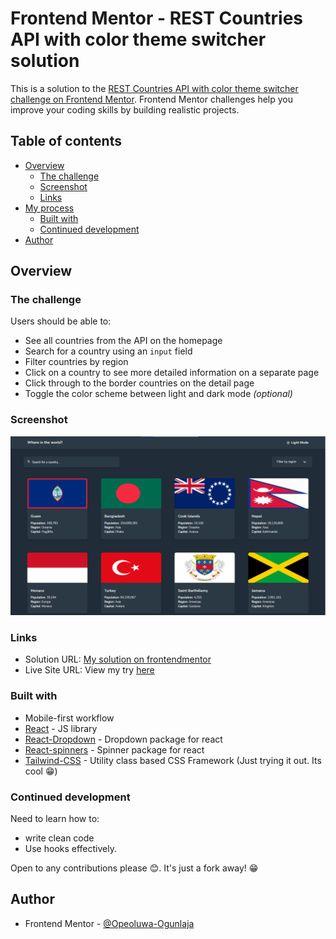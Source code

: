 # Frontend Mentor - REST Countries API with color theme switcher solution

This is a solution to the [REST Countries API with color theme switcher challenge on Frontend Mentor](https://www.frontendmentor.io/challenges/rest-countries-api-with-color-theme-switcher-5cacc469fec04111f7b848ca). Frontend Mentor challenges help you improve your coding skills by building realistic projects. 

## Table of contents

- [Overview](#overview)
  - [The challenge](#the-challenge)
  - [Screenshot](#screenshot)
  - [Links](#links)
- [My process](#my-process)
  - [Built with](#built-with)
  - [Continued development](#continued-development)
- [Author](#author)

## Overview

### The challenge

Users should be able to:

- See all countries from the API on the homepage
- Search for a country using an `input` field
- Filter countries by region
- Click on a country to see more detailed information on a separate page
- Click through to the border countries on the detail page
- Toggle the color scheme between light and dark mode *(optional)*

### Screenshot

![My Try](./design/my-try.png)

### Links

- Solution URL: [My solution on frontendmentor](https://www.frontendmentor.io/solutions/restcountriesapiproject-93-T7gp3Ke)
- Live Site URL: View my try [here](https://opeoluwa-ogunlaja.github.io/frontendmentor_rest-countries-api-with-color-theme-switcher-master/)


### Built with

- Mobile-first workflow
- [React](https://reactjs.org/) - JS library
- [React-Dropdown](https://www.npmjs.com/package/react-dropdown) - Dropdown package for react
- [React-spinners](https://www.npmjs.com/package/react-spinners) - Spinner package for react
- [Tailwind-CSS](https://tailwindcss.com/) - Utility class based CSS Framework (Just trying it out. Its cool 😁)


### Continued development
Need to learn how to:
- write clean code
- Use hooks effectively.

Open to any contributions please 😊. It's just a fork away! 😁


## Author
- Frontend Mentor - [@Opeoluwa-Ogunlaja](https://www.frontendmentor.io/profile/Opeoluwa-Ogunlaja)
